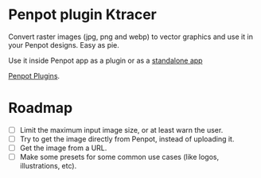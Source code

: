 # Penpot plugin Ktracer

Convert raster images (jpg, png and webp) to vector graphics and use it in your Penpot designs.
Easy as pie.

Use it inside Penpot app as a plugin or as a [standalone app](https://penpot-plugin-ktracer.surge.sh)

[Penpot Plugins](https://help.penpot.app/plugins/).

# Roadmap

- [ ] Limit the maximum input image size, or at least warn the user.
- [ ] Try to get the image directly from Penpot, instead of uploading it.
- [ ] Get the image from a URL.
- [ ] Make some presets for some common use cases (like logos, illustrations, etc).
